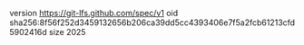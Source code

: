 version https://git-lfs.github.com/spec/v1
oid sha256:8f56f252d3459132656b206ca39dd5cc4393406e7f5a2fcb61213cfd5902416d
size 2025
